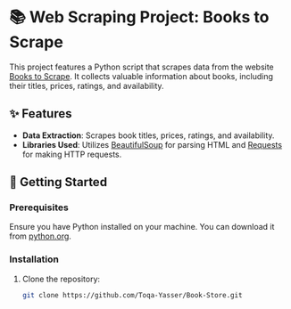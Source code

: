 # 📚 Web Scraping Project: Books to Scrape

This project features a Python script that scrapes data from the website [Books to Scrape](https://books.toscrape.com/). It collects valuable information about books, including their titles, prices, ratings, and availability.

## ✨ Features

- **Data Extraction**: Scrapes book titles, prices, ratings, and availability.
- **Libraries Used**: Utilizes [BeautifulSoup](https://www.crummy.com/software/BeautifulSoup/bs4/doc/) for parsing HTML and [Requests](https://docs.python-requests.org/en/master/) for making HTTP requests.

## 🚀 Getting Started

### Prerequisites

Ensure you have Python installed on your machine. You can download it from [python.org](https://www.python.org/downloads/).

### Installation

1. Clone the repository:

   ```bash
   git clone https://github.com/Toqa-Yasser/Book-Store.git

